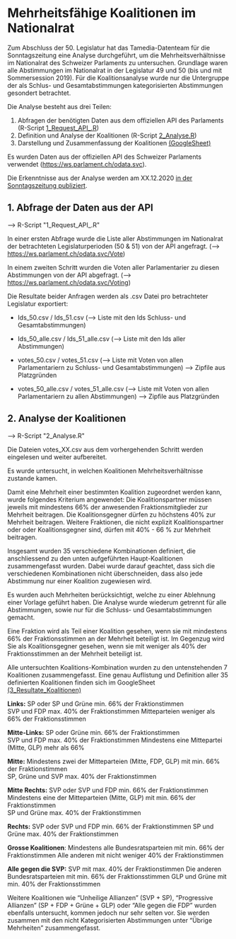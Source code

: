 # Mehrheitsfähige Koalitionen im Nationalrat
Zum Abschluss der 50. Legislatur hat das Tamedia-Datenteam für die Sonntagszeitung eine Analyse durchgeführt, um die Mehrheitsverhältnisse im Nationalrat des Schweizer Parlaments zu untersuchen. Grundlage waren alle Abstimmungen im Nationalrat in der Legislatur 49 und 50 (bis und mit Sommersession 2019). Für die Koalitionsanalyse wurde nur die Untergruppe der als Schlus- und Gesamtabstimmungen kategorisierten Abstimmungen gesondert betrachtet.  

Die Analyse besteht aus drei Teilen:

1. Abfragen der benötigten Daten aus dem offiziellen API des Parlaments (R-Script [1_Request_API_.R](1_Request_API_.R))
2. Definition und Analyse der Koalitionen  (R-Script [2_Analyse.R](2_Analyse.R))
3. Darstellung und Zusammenfassung der Koalitionen [(GoogleSheet)](https://docs.google.com/spreadsheets/d/1DUT3gIYoZhuRYYhOSLtZ-6Gr6nIuJQsc37o8aPXWKmU/edit?usp=sharing)

Es wurden Daten aus der offiziellen API des Schweizer Parlaments verwendet (https://ws.parlament.ch/odata.svc).

Die Erkenntnisse aus der Analyse werden am XX.12.2020 [in der Sonntagszeitung publiziert](https://www.tagesanzeiger.ch/sonntagszeitung "Artikel in der Sonntagszeitung").

## 1. Abfrage der Daten aus der API
--> R-Script "1_Request_API_.R"

In einer ersten Abfrage wurde die Liste aller Abstimmungen im Nationalrat der betrachteten Legislaturperioden (50 & 51) von der API angefragt.
(--> https://ws.parlament.ch/odata.svc/Vote)

In einem zweiten Schritt wurden die Voten aller Parlamentarier zu diesen Abstimmungen von der API abgefragt.
(--> https://ws.parlament.ch/odata.svc/Voting)

Die Resultate beider Anfragen werden als .csv Datei pro betrachteter Legislatur exportiert:
- Ids_50.csv / Ids_51.csv  (--> Liste mit den Ids Schluss- und Gesamtabstimmungen)
- Ids_50_alle.csv / Ids_51_alle.csv  (--> Liste mit den Ids aller Abstimmungen)

- votes_50.csv / votes_51.csv  (--> Liste mit Voten von allen Parlamentariern zu Schluss- und Gesamtabstimmungen) --> Zipfile aus Platzgründen
- votes_50_alle.csv / votes_51_alle.csv  (--> Liste mit Voten von allen Parlamentariern zu allen Abstimmungen) --> Zipfile aus Platzgründen

## 2. Analyse der Koalitionen
--> R-Script "2_Analyse.R"

Die Dateien votes_XX.csv aus dem vorhergehenden Schritt werden eingelesen und weiter aufbereitet.

Es wurde untersucht, in welchen Koalitionen Mehrheitsverhältnisse zustande kamen.

Damit eine Mehrheit einer bestimmten Koalition zugeordnet werden kann, wurde folgendes Kriterium angewendet: Die Koalitionspartner müssen jeweils mit mindestens 66% der anwesenden Fraktionsmitglieder zur Mehrheit beitragen. Die Koalitionsgegner dürfen zu höchstens 40% zur Mehrheit beitragen. Weitere Fraktionen, die nicht explizit Koalitionspartner oder oder Koalitionsgegner sind, dürfen mit 40% - 66 % zur Mehrheit beitragen.

Insgesamt wurden 35 verschiedene Kombinationen definiert, die anschliessend zu den unten aufgeführten Haupt-Koalitionen zusammengefasst wurden. Dabei wurde darauf geachtet, dass sich die verschiedenen Kombinationen nicht überschneiden, dass also jede Abstimmung nur einer Koalition zugewiesen wird.

Es wurden auch Mehrheiten berücksichtigt, welche zu einer Ablehnung einer Vorlage geführt haben. Die Analyse wurde wiederum getrennt für alle Abstimmungen, sowie nur für die Schluss- und Gesamtabstimmungen gemacht.

Eine Fraktion wird als Teil einer Koalition gesehen, wenn sie mit mindestens 66% der Fraktionsstimmen an der Mehrheit beteiligt ist. Im Gegenzug wird Sie als Koalitionsgegner gesehen, wenn sie mit weniger als 40% der Fraktionsstimmen an der Mehrheit beteiligt ist.

Alle untersuchten Koalitions-Kombination wurden zu den untenstehenden 7 Koalitionen zusammengefasst. Eine genau Auflistung und Definition aller 35 definierten Koalitionen finden sich im GoogleSheet [(3_Resultate_Koalitionen)](https://docs.google.com/spreadsheets/d/1DUT3gIYoZhuRYYhOSLtZ-6Gr6nIuJQsc37o8aPXWKmU/edit?usp=sharing)

**Links:**
  SP oder SP und Grüne min. 66% der Fraktionstimmen   
  SVP und FDP max. 40% der Fraktionstimmen
  Mitteparteien weniger als 66% der Fraktionsstimmen

**Mitte-Links:**
  SP oder Grüne min. 66% der Fraktionstimmen   
  SVP und FDP max. 40% der Fraktionstimmen
  Mindestens eine Mittepartei (Mitte, GLP) mehr als 66%
  
**Mitte:**
  Mindestens zwei der Mitteparteien (Mitte, FDP, GLP) mit min. 66% der Fraktionstimmen   
  SP, Grüne und SVP max. 40% der Fraktionstimmen

**Mitte Rechts:**
  SVP oder SVP und FDP min. 66% der Fraktionstimmen   
  Mindestens eine der Mitteparteien (Mitte, GLP) mit min. 66% der Fraktionstimmen   
  SP und Grüne max. 40% der Fraktionstimmen

**Rechts:**
  SVP oder SVP und FDP min. 66% der Fraktionstimmen 
  SP und Grüne max. 40% der Fraktionstimmen

**Grosse Koalitionen**:
  Mindestens alle Bundesratsparteien mit min. 66% der Fraktionstimmen 
  Alle anderen mit nicht weniger 40% der Fraktionstimmen

**Alle gegen die SVP:**
  SVP mit max. 40% der Fraktionstimmen
  Die anderen Bundesratsparteien mit min. 66% der Fraktionsstimmen
  GLP und Grüne mit min. 40% der Fraktionsstimmen

Weitere Koalitionen wie “Unheilige Allianzen” (SVP + SP), “Progressive Allianzen” (SP + FDP + Grüne + GLP) oder “Alle gegen die FDP” wurden ebenfalls untersucht, kommen jedoch nur sehr selten vor. Sie werden zusammen mit den nicht Kategorisierten Abstimmungen unter “Übrige Mehrheiten” zusammengefasst.
